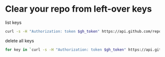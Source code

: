 # Clear your repo from left-over keys

list keys

```bash
curl -s -H "Authorization: token $gh_token" https://api.github.com/repos/${gh_user}/${repo}/keys | jq .[].id
```

delete all keys

```bash
for key in `curl -s -H "Authorization: token $gh_token" https://api.github.com/repos/${gh_user}/${repo}/keys | jq .[].id`; do curl -s -H "Authorization: token $gh_token" -X DELETE https://api.github.com/repos/${gh_user}/${repo}/keys/${key} ; done
```